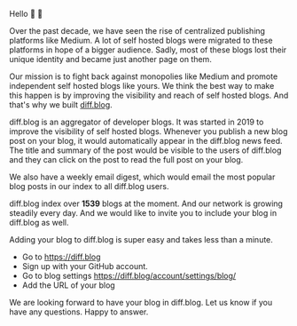 
Hello :wave: :wave:

Over the past decade, we have seen the rise of centralized publishing platforms like Medium.  A lot of self hosted blogs were migrated to these platforms in hope of a bigger audience. Sadly, most of these blogs lost their unique identity and became just another page on them.

Our mission is to fight back against monopolies like Medium and promote independent self hosted blogs like yours. We think the best way to make this happen is by improving the visibility and reach of self hosted blogs. And that's why we built [diff.blog](https://diff.blog).

diff.blog is an aggregator of developer blogs. It was started in 2019 to improve the visibility of self hosted blogs. Whenever you publish a new blog post on your blog, it would automatically appear in the diff.blog news feed. The title and summary of the post would be visible to the users of diff.blog and they can click on the post to read the full post on your blog.

We also have a weekly email digest, which would email the most popular blog posts in our index to all diff.blog users.

diff.blog index over **1539** blogs at the moment. And our network is growing steadily every day. And we would like to invite you to include your blog in diff.blog as well.

Adding your blog to diff.blog is super easy and takes less than a minute.
* Go to https://diff.blog
* Sign up with your GitHub account.
* Go to blog settings https://diff.blog/account/settings/blog/
* Add the URL of your blog

We are looking forward to have your blog in diff.blog. Let us know if you have any questions. Happy to answer.
    